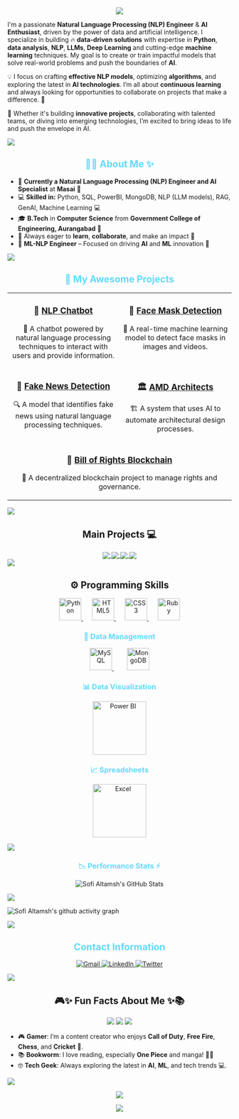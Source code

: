 <div align="center">
  <img src="https://readme-typing-svg.demolab.com?font=JetBrains+Mono&size=24&pause=1000&color=00F0FF&center=true&vCenter=true&width=600&lines=Hey+Coder!+Welcome+to+My+Github+%F0%9F%94%8E;Sofi+Altamsh+Here+%F0%9F%9A%80;Coding+The+Future...;NLP+%7C+AI+%7C+Machine+Learning+%7C+DevLife"/>
</div>


I'm a passionate **Natural Language Processing (NLP) Engineer** & **AI Enthusiast**, driven by the power of data and artificial intelligence. I specialize in building 🔥 **data-driven solutions** with expertise in **Python**, **data analysis**, **NLP**, **LLMs**, **Deep Learning** and cutting-edge **machine learning** techniques. My goal is to create or train impactful models that solve real-world problems and push the boundaries of **AI**.

💡 I focus on crafting **effective NLP models**, optimizing **algorithms**, and exploring the latest in **AI technologies**. I’m all about **continuous learning** and always looking for opportunities to collaborate on projects that make a difference. 🚀

🌟 Whether it's building **innovative projects**, collaborating with talented teams, or diving into emerging technologies, I’m excited to bring ideas to life and push the envelope in AI.

<img src="https://user-images.githubusercontent.com/73097560/115834477-dbab4500-a447-11eb-908a-139a6edaec5c.gif">

<h2 align="center" style="color:#61DAFB;">👩‍💻 About Me ✨</h2>

<ul>
  <li>📍 <strong>Currently a Natural Language Processing (NLP) Engineer and AI Specialist</strong> at <strong>Masai</strong> 🏢</li>
  <li>💻 <strong>Skilled in:</strong> Python, SQL, PowerBI, MongoDB, NLP (LLM models), RAG, GenAI, Machine Learning 💻</li>
  <li>🎓 <strong>B.Tech</strong> in <strong>Computer Science</strong> from <strong>Government College of Engineering, Aurangabad</strong> 🎯</li>
  <li>🤝 Always eager to <strong>learn</strong>, <strong>collaborate</strong>, and make an impact 👫</li>
  <li>📍 <strong>ML-NLP Engineer</strong> – Focused on driving <strong>AI</strong> and <strong>ML</strong> innovation 📍</li>
</ul>

<img src="https://user-images.githubusercontent.com/73097560/115834477-dbab4500-a447-11eb-908a-139a6edaec5c.gif">

<h2 align="center" style="color:#61DAFB;">🚀 My Awesome Projects</h2>

<table align="center" cellspacing="15">
  <tr>
    <td align="center" valign="top" width="300">
      <h3>🤖 <a href="https://github.com/sofialtamsh/NLP-Chatbot" target="_blank"><strong>NLP Chatbot</strong></a></h3>
      <p>💬 A chatbot powered by natural language processing techniques to interact with users and provide information.</p>
    </td>
    <td align="center" valign="top" width="300">
      <h3>🦾 <a href="https://github.com/sofialtamsh/Face-Mask_Detection" target="_blank"><strong>Face Mask Detection</strong></a></h3>
      <p>🎯 A real-time machine learning model to detect face masks in images and videos.</p>
    </td>
  </tr>
  <tr>
    <td align="center" valign="top" width="300">
      <h3>📰 <a href="https://github.com/sofialtamsh/Fake_News_Detection" target="_blank"><strong>Fake News Detection</strong></a></h3>
      <p>🔍 A model that identifies fake news using natural language processing techniques.</p>
    </td>
    <td align="center" valign="top" width="300">
      <h3>🏛️ <a href="https://github.com/suryaprakash-sp/AMD_Architects_064-" target="_blank"><strong>AMD Architects</strong></a></h3>
      <p>🏗️ A system that uses AI to automate architectural design processes.</p>
    </td>
  </tr>
  <tr>
    <td align="center" valign="top" colspan="2" width="600">
      <h3>🧩 <a href="https://github.com/ajaym007/Bill-of-Rights-Blockchain_051" target="_blank"><strong>Bill of Rights Blockchain</strong></a></h3>
      <p>🔐 A decentralized blockchain project to manage rights and governance.</p>
    </td>
  </tr>
</table>

<img src="https://user-images.githubusercontent.com/73097560/115834477-dbab4500-a447-11eb-908a-139a6edaec5c.gif">

<h2 align="center">Main Projects 💻</h2>
<div align="center">
  <a href="https://github.com/sofialtamsh/NLP-Chatbot">
     <img align="center" src="https://github-readme-stats.vercel.app/api/pin/?username=sofialtamsh&repo=NLP-Chatbot&theme=transparent&hide_border=true"/>
    </a>
  
  <a href="https://github.com/sofialtamsh/Face-Mask_Detection">
     <img align="center" src="https://github-readme-stats.vercel.app/api/pin/?username=sofialtamsh&repo=Face-Mask_Detection&theme=transparent&hide_border=true"/>
   </a>
        
   <a href="https://github.com/sofialtamsh/Fake_News_Detection">
        <img align="center" src="https://github-readme-stats.vercel.app/api/pin/?username=sofialtamsh&repo=Fake_News_Detection&theme=transparent&hide_border=true"/>
    </a>

   <a href="https://github.com/suryaprakash-sp/AMD_Architects_064-">
        <img align="center" src="https://github-readme-stats.vercel.app/api/pin/?username=suryaprakash-sp&repo=AMD_Architects_064-&theme=transparent&hide_border=true"/>
    </a>
</div>

<img src="https://user-images.githubusercontent.com/73097560/115834477-dbab4500-a447-11eb-908a-139a6edaec5c.gif">

<h2 align="center">⚙️ <strong>Programming Skills</strong></h2>

<p align="center">
  <a href="https://www.python.org/" target="_blank" title="Python" style="margin:0 10px;">
    <img src="https://cdn.jsdelivr.net/gh/devicons/devicon/icons/python/python-original.svg" alt="Python" width="50" height="50"/>
  </a>
  <a href="https://developer.mozilla.org/en-US/docs/Web/HTML" target="_blank" title="HTML5" style="margin:0 10px;">
    <img src="https://cdn.jsdelivr.net/gh/devicons/devicon/icons/html5/html5-original.svg" alt="HTML5" width="50" height="50"/>
  </a>
  <a href="https://developer.mozilla.org/en-US/docs/Web/CSS" target="_blank" title="CSS3" style="margin:0 10px;">
    <img src="https://cdn.jsdelivr.net/gh/devicons/devicon/icons/css3/css3-original.svg" alt="CSS3" width="50" height="50"/>
  </a>
  <a href="https://www.ruby-lang.org/en/" target="_blank" title="Ruby" style="margin:0 10px;">
    <img src="https://cdn.jsdelivr.net/gh/devicons/devicon/icons/ruby/ruby-original.svg" alt="Ruby" width="50" height="50"/>
  </a>
</p>

<h3 align="center" style="color:#61DAFB;">💾 Data Management</h3>

<p align="center">
  <a href="https://www.mysql.com/" target="_blank" title="MySQL" style="margin:0 15px;">
    <img src="https://cdn.jsdelivr.net/gh/devicons/devicon/icons/mysql/mysql-original.svg" alt="MySQL" width="50" height="50"/>
  </a>
  <a href="https://www.mongodb.com/" target="_blank" title="MongoDB" style="margin:0 15px;">
    <img src="https://cdn.jsdelivr.net/gh/devicons/devicon/icons/mongodb/mongodb-original.svg" alt="MongoDB" width="50" height="50"/>
  </a>
</p>


<h3 align="center" style="color:#61DAFB;">📊 Data Visualization</h3>

<p align="center">
  <a href="https://powerbi.microsoft.com/" target="_blank" title="Power BI" style="margin:0 15px;">
    <img src="https://img.shields.io/badge/Power_BI-F2C811?style=for-the-badge&logo=powerbi&logoColor=white" alt="Power BI" width="120"/>
  </a>
</p>

<h3 align="center" style="color:#61DAFB;">📈 Spreadsheets</h3>

<p align="center">
  <a href="https://www.microsoft.com/en-us/microsoft-365/excel" target="_blank" title="Excel" style="margin:0 15px;">
    <img src="https://img.shields.io/badge/Excel-217346?style=for-the-badge&logo=microsoft-excel&logoColor=white" alt="Excel" width="120"/>
  </a>
</p>



<img src="https://user-images.githubusercontent.com/73097560/115834477-dbab4500-a447-11eb-908a-139a6edaec5c.gif">

<h3 align="center" style="color:#61DAFB;">📉 Performance Stats ⚡</h3>
<div align="center">
  
![Sofi Altamsh's GitHub Stats](https://github-readme-stats.vercel.app/api?username=sofialtamsh&theme=transparent&show_icons=true&bg_color=00000000&card_width=450&hide_border=true&rank_icon=percentile&hide_title=true)
</div>

<img src="https://user-images.githubusercontent.com/73097560/115834477-dbab4500-a447-11eb-908a-139a6edaec5c.gif">

![Sofi Altamsh's github activity graph](https://github-readme-activity-graph.vercel.app/graph?username=sofialtamsh&theme=react-dark)

</div>

<img src="https://user-images.githubusercontent.com/73097560/115834477-dbab4500-a447-11eb-908a-139a6edaec5c.gif">


<h2 align="center" style="color:#61DAFB;">Contact Information</h2>

<p align="center">
  <a href="mailto:sofialtamsh123@gmail.com" target="_blank">
    <img src="https://img.icons8.com/fluency/48/gmail-new.png" alt="Gmail"/>
  </a>
  <a href="https://www.linkedin.com/in/sofi-altamsh-409831193/" target="_blank">
    <img src="https://img.icons8.com/fluency/48/linkedin.png" alt="LinkedIn"/>
  </a>
  <a href="https://www.twitter.com/godking_Ryuma" target="_blank">
    <img src="https://img.icons8.com/fluency/48/twitter.png" alt="Twitter"/>
  </a>
</p>



<img src="https://user-images.githubusercontent.com/73097560/115834477-dbab4500-a447-11eb-908a-139a6edaec5c.gif">

<h2 align="center">🎮✨ <strong>Fun Facts About Me</strong> ✨📚</h2>

<p align="center">
  <img src="https://img.shields.io/badge/Gamer-🎮-blue?style=for-the-badge"/>
  <img src="https://img.shields.io/badge/Manga_Lover-📚-orange?style=for-the-badge"/>
  <img src="https://img.shields.io/badge/AI_Enthusiast-🤖-purple?style=for-the-badge"/>
</p>

<ul>
  <li>🎮 <strong>Gamer</strong>: I’m a content creator who enjoys <strong>Call of Duty</strong>, <strong>Free Fire</strong>, <strong>Chess</strong>, and <strong>Cricket</strong> 🏏.</li>
  <li>📚 <strong>Bookworm</strong>: I love reading, especially <strong>One Piece</strong> and manga! 🏴‍☠️</li>
  <li>🤓 <strong>Tech Geek</strong>: Always exploring the latest in <strong>AI</strong>, <strong>ML</strong>, and tech trends 💻.</li>
</ul>



<img src="https://user-images.githubusercontent.com/73097560/115834477-dbab4500-a447-11eb-908a-139a6edaec5c.gif">


<p align="center">
  <img src="https://readme-typing-svg.demolab.com?font=Fira+Code&weight=500&pause=1000&color=08F7FE&center=true&vCenter=true&width=600&lines=Thanks+for+visiting+my+universe+%F0%9F%8C%8C;Feel+free+to+collab+or+drop+a+message.;Until+next+time%2C+keep+building+the+future!"/>
</p>

<p align="center">
  <img src="https://capsule-render.vercel.app/api?type=waving&height=120&color=0D1117&section=footer" />
</p>
